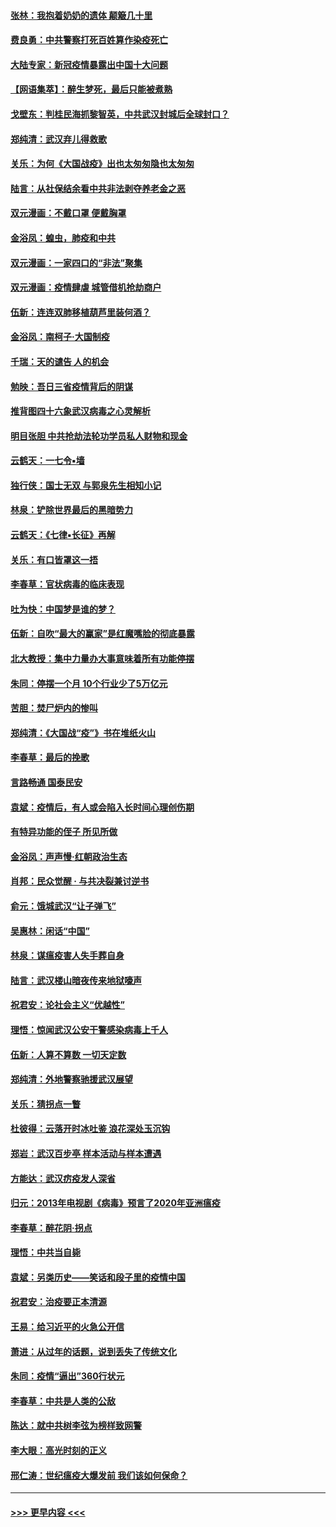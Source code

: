#### [张林：我抱着奶奶的遗体 颠簸几十里](../pages/nsc993/n11920945.md?t=03071202) 
#### [费良勇：中共警察打死百姓算作染疫死亡](../pages/nsc993/n11919264.md?t=03071202) 
#### [大陆专家：新冠疫情暴露出中国十大问题](../pages/nsc993/n11919187.md?t=03071202) 
#### [【网语集萃】：醉生梦死，最后只能被煮熟](../pages/nsc993/n11918994.md?t=03071202) 
#### [戈壁东：判桂民海抓黎智英，中共武汉封城后全球封口？](../pages/nsc993/n11917982.md?t=03071202) 
#### [郑纯清：武汉弃儿得救歌](../pages/nsc993/n11917881.md?t=03071202) 
#### [关乐：为何《大国战疫》出也太匆匆隐也太匆匆](../pages/nsc993/n11917792.md?t=03071202) 
#### [陆言：从社保结余看中共非法剥夺养老金之恶](../pages/nsc993/n11917084.md?t=03071202) 
#### [双元漫画：不戴口罩 便戴胸罩](../pages/nsc993/n11916447.md?t=03071202) 
#### [金浴凤：蝗虫，肺疫和中共](../pages/nsc993/n11916904.md?t=03071202) 
#### [双元漫画：一家四口的“非法”聚集](../pages/nsc993/n11916378.md?t=03071202) 
#### [双元漫画：疫情肆虐 城管借机抢劫商户](../pages/nsc993/n11916310.md?t=03071202) 
#### [伍新：连连双肺移植葫芦里装何酒？](../pages/nsc993/n11913667.md?t=03071202) 
#### [金浴凤：南柯子·大国制疫](../pages/nsc993/n11913657.md?t=03071202) 
#### [千瑞：天的谴告  人的机会](../pages/nsc993/n11913309.md?t=03071202) 
#### [勉映：吾日三省疫情背后的阴谋](../pages/nsc993/n11913079.md?t=03071202) 
#### [推背图四十六象武汉病毒之心灵解析](../pages/nsc993/n11911761.md?t=03071202) 
#### [明目张胆 中共抢劫法轮功学员私人财物和现金](../pages/nsc993/n11910262.md?t=03071202) 
#### [云鹤天：一七令▪墙](../pages/nsc993/n11910627.md?t=03071202) 
#### [独行侠：国士无双 与郭泉先生相知小记](../pages/nsc993/n11910613.md?t=03071202) 
#### [林泉：铲除世界最后的黑暗势力](../pages/nsc993/n11909320.md?t=03071202) 
#### [云鹤天：《七律▪长征》再解](../pages/nsc993/n11909327.md?t=03071202) 
#### [关乐：有口皆罩这一捂](../pages/nsc993/n11908393.md?t=03071202) 
#### [李春草：官状病毒的临床表现](../pages/nsc993/n11908339.md?t=03071202) 
#### [吐为快：中国梦是谁的梦？](../pages/nsc993/n11906564.md?t=03071202) 
#### [伍新：自吹“最大的赢家”是红魔嘴脸的彻底暴露](../pages/nsc993/n11906407.md?t=03071202) 
#### [北大教授：集中力量办大事意味着所有功能停摆](../pages/nsc993/n11904800.md?t=03071202) 
#### [朱同：停摆一个月 10个行业少了5万亿元](../pages/nsc993/n11904498.md?t=03071202) 
#### [苦胆：焚尸炉内的惨叫](../pages/nsc993/n11904479.md?t=03071202) 
#### [郑纯清：《大国战“疫”》书在堆纸火山](../pages/nsc993/n11904450.md?t=03071202) 
#### [李春草：最后的挽歌](../pages/nsc993/n11904441.md?t=03071202) 
#### [言路畅通 国泰民安](../pages/nsc993/n11904222.md?t=03071202) 
#### [袁斌：疫情后，有人或会陷入长时间心理创伤期](../pages/nsc993/n11901514.md?t=03071202) 
#### [有特异功能的侄子 所见所做](../pages/nsc993/n11901154.md?t=03071202) 
#### [金浴凤：声声慢‧红朝政治生态](../pages/nsc993/n11899553.md?t=03071202) 
#### [肖邦：民众觉醒 · 与共决裂兼讨逆书](../pages/nsc993/n11898435.md?t=03071202) 
#### [俞元：饿城武汉“让子弹飞”](../pages/nsc993/n11898344.md?t=03071202) 
#### [吴惠林：闲话“中国”](../pages/nsc993/n11898182.md?t=03071202) 
#### [林泉：谋瘟疫害人失手葬自身](../pages/nsc993/n11897892.md?t=03071202) 
#### [陆言：武汉楼山暗夜传来地狱嚎声](../pages/nsc993/n11897033.md?t=03071202) 
#### [祝君安：论社会主义“优越性”](../pages/nsc993/n11897005.md?t=03071202) 
#### [理悟：惊闻武汉公安干警感染病毒上千人](../pages/nsc993/n11896947.md?t=03071202) 
#### [伍新：人算不算数 一切天定数](../pages/nsc993/n11893372.md?t=03071202) 
#### [郑纯清：外地警察驰援武汉展望](../pages/nsc993/n11893115.md?t=03071202) 
#### [关乐：猜拐点一瞥](../pages/nsc993/n11893020.md?t=03071202) 
#### [杜彼得：云落开时冰吐鉴 浪花深处玉沉钩](../pages/nsc993/n11892107.md?t=03071202) 
#### [郑岩：武汉百步亭 样本活动与样本遭遇](../pages/nsc993/n11892310.md?t=03071202) 
#### [方能达：武汉疠疫发人深省](../pages/nsc993/n11891376.md?t=03071202) 
#### [归元：2013年电视剧《病毒》预言了2020年亚洲瘟疫](../pages/nsc993/n11891126.md?t=03071202) 
#### [李春草：醉花阴·拐点](../pages/nsc993/n11890567.md?t=03071202) 
#### [理悟：中共当自毙](../pages/nsc993/n11890559.md?t=03071202) 
#### [袁斌：另类历史——笑话和段子里的疫情中国](../pages/nsc993/n11889243.md?t=03071202) 
#### [祝君安：治疫要正本清源](../pages/nsc993/n11889085.md?t=03071202) 
#### [王易：给习近平的火急公开信](../pages/nsc993/n11888225.md?t=03071202) 
#### [萧进：从过年的话题，说到丢失了传统文化](../pages/nsc993/n11887732.md?t=03071202) 
#### [朱同：疫情“逼出”360行状元](../pages/nsc993/n11887678.md?t=03071202) 
#### [李春草：中共是人类的公敌](../pages/nsc993/n11887656.md?t=03071202) 
#### [陈达：就中共树李弦为榜样致网警](../pages/nsc993/n11887625.md?t=03071202) 
#### [李大眼：高光时刻的正义](../pages/nsc993/n11887585.md?t=03071202) 
#### [邢仁涛：世纪瘟疫大爆发前 我们该如何保命？](../pages/nsc993/n11887535.md?t=03071202) 

----
#### [ >>> 更早内容 <<< ](../indexes/nsc993-earlier.md)
